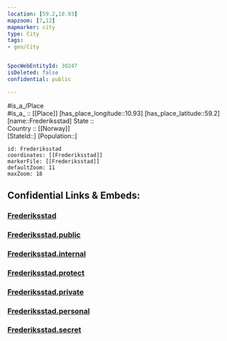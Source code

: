 ```yaml
---
location: [59.2,10.93] 
mapzoom: [7,12] 
mapmarker: city 
type: City
tags:
- geo/City


SpocWebEntityId: 30247
isDeleted: false
confidential: public

---
```

#is_a_/Place  
#is_a_ :: [[Place]] 
[has_place_longitude::10.93] 
[has_place_latitude::59.2] 
[name::Frederiksstad] 
State ::  
Country :: [[Norway]]  
[StateId::] 
[Population::] 



```leaflet
id: Frederiksstad
coordinates: [[Frederiksstad]] 
markerFile: [[Frederiksstad]] 
defaultZoom: 11 
maxZoom: 18
```


## Confidential Links & Embeds: 

### [Frederiksstad](/_Standards/Earth/Continent/Europe/Europe~North/Norway/Counties~Norway/Østfold/City/Frederiksstad.md) 

### [Frederiksstad.public](/_public/Earth/Continent/Europe/Europe~North/Norway/Counties~Norway/Østfold/City/Frederiksstad.public.md) 

### [Frederiksstad.internal](/_internal/Earth/Continent/Europe/Europe~North/Norway/Counties~Norway/Østfold/City/Frederiksstad.internal.md) 

### [Frederiksstad.protect](/_protect/Earth/Continent/Europe/Europe~North/Norway/Counties~Norway/Østfold/City/Frederiksstad.protect.md) 

### [Frederiksstad.private](/_private/Earth/Continent/Europe/Europe~North/Norway/Counties~Norway/Østfold/City/Frederiksstad.private.md) 

### [Frederiksstad.personal](/_personal/Earth/Continent/Europe/Europe~North/Norway/Counties~Norway/Østfold/City/Frederiksstad.personal.md) 

### [Frederiksstad.secret](/_secret/Earth/Continent/Europe/Europe~North/Norway/Counties~Norway/Østfold/City/Frederiksstad.secret.md)

